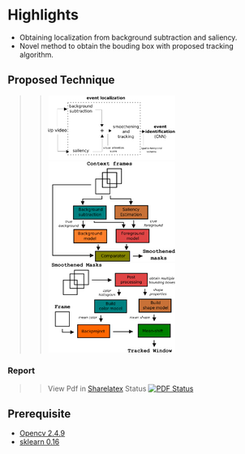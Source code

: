 Highlights
==========
+ Obtaining localization from background subtraction and saliency.
+ Novel method to obtain the bouding box with proposed tracking algorithm.

Proposed Technique
------------------
>> <img src="https://raw.githubusercontent.com/sudhargk/mtech-ppt/master/img/outline.png" width="250">
>> <img src="https://raw.githubusercontent.com/sudhargk/mtech-ppt/master/img/temporal_smoothening.png" width="250">
>> <img src="https://raw.githubusercontent.com/sudhargk/mtech-ppt/master/img/tracking.png" width="250">


### Report
>> View Pdf in [Sharelatex](https://www.sharelatex.com/github/repos/sudhargk/video-annotator/builds/latest/output.pdf) 
>> Status [![PDF Status](https://www.sharelatex.com/github/repos/sudhargk/video-annotator/builds/latest/badge.svg)](https://www.sharelatex.com/github/repos/sudhargk/video-annotator/builds/latest/output.pdf) 


Prerequisite  
------------
* [Opencv 2.4.9](http://miloq.blogspot.in/2012/12/install-opencv-ubuntu-linux.html)
* [sklearn 0.16](http://scikit-learn.org/stable/install.html)

